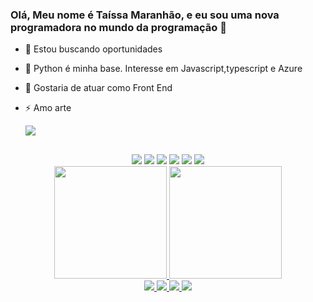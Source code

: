 ### Olá, Meu nome é Taíssa Maranhão, e eu sou uma nova programadora no mundo da programação 👋


- 🔭 Estou buscando oportunidades 
- 🌱 Python é minha base. Interesse em Javascript,typescript e Azure
- 👯 Gostaria de atuar como Front End
- ⚡ Amo arte 


   <div aling="center">
     <img src=http://ForTheBadge.com/images/badges/made-with-python.svg>
</div>

##

 
<div align="center">
  <img src=https://img.shields.io/badge/WhatsApp-25D366?style=for-the-badge&logo=whatsapp&logoColor=white>
  <img src=https://img.shields.io/badge/Messenger-00B2FF?style=for-the-badge&logo=messenger&logoColor=white>
  <a href = "mailto:taissamaranhao@gmail.com"><img src="https://img.shields.io/badge/Gmail-D14836?style=for-the-badge&logo=gmail&logoColor=white" destino ="_blank"></a>
  <a href="https://www.linkedin.com/in/ta%C3%ADssa-de-c-maranh%C3%A3o-75138258" target="_blank"><img src="https://img.shields.io/badge/LinkedIn-0077B5?style=for-the-badge&logo=linkedin&logoColor=white" target="_blank"></a>
   <a href="https://instagram.com/taissamaranhao" target="_blank"><img src="https://img.shields.io/badge/Instagram-E4405F?style=for-the-badge&logo=instagram&logoColor=white" target="_blank"></a>
  <a href="https://https://www.facebook.com/taissamaranhao" target="_blank"><img src="https://img.shields.io/badge/Facebook-1877F2?style=for-the-badge&logo=facebook&logoColor=white" target="_blank"></a>
<div align="center">
  <a href="https://github.com/taissacm">
  <img height="180em" src="https://github-readme-stats.vercel.app/api?username=taissacm&show_icons=true&theme=dark&include_all_commits=true&count_private=true"/>
  <img height="180em" src="https://github-readme-stats.vercel.app/api/top-langs/?username=taissacm&layout=compact&langs_count=7&theme=dark"/>
</div>
<div align="center">
<img src=https://img.shields.io/badge/Python-3776AB?style=for-the-badge&logo=python&logoColor=white>
<img src=https://img.shields.io/badge/JavaScript-323330?style=for-the-badge&logo=javascript&logoColor=F7DF1E>
<img src=https://img.shields.io/badge/Microsoft_Azure-0089D6?style=for-the-badge&logo=microsoft-azure&logoColor=white>
<img src=https://img.shields.io/badge/Windows-0078D6?style=for-the-badge&logo=windows&logoColor=white>
  

</div>

 
</div>
